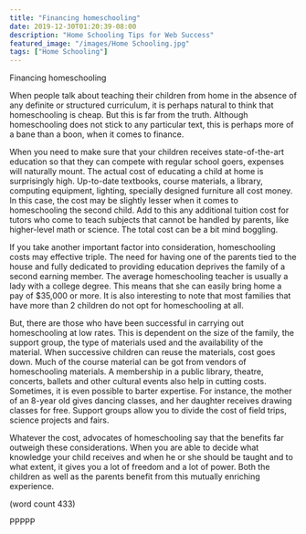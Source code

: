 ```yaml
---
title: "Financing homeschooling"
date: 2019-12-30T01:20:39-08:00
description: "Home Schooling Tips for Web Success"
featured_image: "/images/Home Schooling.jpg"
tags: ["Home Schooling"]
---
```


Financing homeschooling

When people talk about teaching their children from home in the
absence of any definite or structured curriculum, it is perhaps 
natural to think that homeschooling is cheap. But this is far from 
the truth. Although homeschooling does not stick to any particular 
text, this is perhaps more of a bane than a boon, when it comes to 
finance. 

When you need to make sure that your children receives 
state-of-the-art education so that they can compete with regular 
school goers, expenses will naturally mount. The actual cost of 
educating a child at home is surprisingly high. Up-to-date 
textbooks, course materials, a library, computing equipment, 
lighting, specially designed furniture all cost money. In this 
case, the cost may be slightly lesser when it comes to 
homeschooling the second child. Add to this any additional tuition 
cost for tutors who come to teach subjects that cannot be handled 
by parents, like higher-level math or science. The total cost can 
be a bit mind boggling. 

If you take another important factor into consideration, 
homeschooling costs may effective triple. The need for having one 
of the parents tied to the house and fully dedicated to providing 
education deprives the family of a second earning member. The 
average homeschooling teacher is usually a lady with a college 
degree. This means that she can easily bring home a pay of $35,000 
or more. It is also interesting to note that most families that 
have more than 2 children do not opt for homeschooling at all.

But, there are those who have been successful in carrying out 
homeschooling at low rates. This is dependent on the size of the 
family, the support group, the type of materials used and the 
availability of the material. When successive children can reuse 
the materials, cost goes down. Much of the course material can be 
got from vendors of homeschooling materials. A membership in a 
public library, theatre, concerts, ballets and other cultural 
events also help in cutting costs. Sometimes, it is even possible 
to barter expertise. For instance, the mother of an 8-year old 
gives dancing classes, and her daughter receives drawing classes 
for free. Support groups allow you to divide the cost of field 
trips, science projects and fairs. 

Whatever the cost, advocates of homeschooling say that the 
benefits far outweigh these considerations. When you are able to 
decide what knowledge your child receives and when he or she 
should be taught and to what extent, it gives you a lot of freedom 
and a lot of power. Both the children as well as the parents 
benefit from this mutually enriching experience. 

(word count 433)

PPPPP
